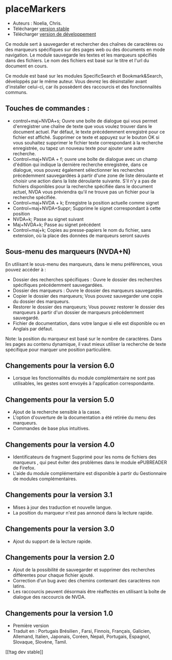 # placeMarkers #

* Auteurs : Noelia, Chris.
* Télécharger [version stable][1]
* Télécharger [version de développement][2]

Ce module sert à sauvegarder et rechercher des chaînes de caractères ou des
marqueurs spécifiques sur des pages web ou des documents en mode
navigation. Le module sauvegarde les textes et les marqueurs spécifiés dans
des fichiers. Le nom des fichiers est basé sur le titre et l'url du document
en cours.

Ce module est basé sur les modules SpecificSearch et Bookmark&Search,
développés par le même auteur. Vous devrez les désinstaller avant
d'installer celui-ci, car ils possèdent des raccourcis et des
fonctionnalités communs.

## Touches de commandes : ##

*	control+maj+NVDA+s; Ouvre une boîte de dialogue qui vous permet d'enregistrer une chaîne de texte que vous voulez trouver dans le document actuel. Par défaut, le texte précédemment enregistré pour ce fichier est affiché. Supprimer ce texte et appuyez sur le bouton OK si vous souhaitez supprimer le fichier texte correspondant à la recherche enregistrée, ou tapez un nouveau texte pour ajouter une autre recherche.
*	Control+maj+NVDA + f; ouvre une boîte de dialogue avec un champ d'édition qui indique la dernière recherche enregistrée, dans ce dialogue, vous pouvez également sélectionner les recherches précédemment sauvegardées à partir d'une zone de liste déroulante et choisir une action dans la liste déroulante suivante. S'il n'y a pas de fichiers disponibles pour la recherche spécifiée dans le document actuel, NVDA vous préviendra qu'il ne trouve pas un fichier pour la recherche spécifiée.
*	Control+maj+NVDA + k; Enregistre la position actuelle comme signet
*	Control+maj+NVDA+Suppr; Supprime le signet correspondant à cette position
*	NVDA+k; Passe au signet suivant
*	Maj+NVDA+k; Passe au signet précédent
*	Control+maj+k; Copies au presse-papiers le nom du fichier, sans extension, où la place des données de marqueurs seront sauvés

## Sous-menu des marqueurs (NVDA+N) ##


En utilisant le sous-menu des marqueurs, dans le menu préférences, vous
pouvez accéder à :

*	Dossier des recherches spécifiques : Ouvre le dossier des recherches
  spécifiques précédemment sauvegardées.
*	Dossier des marqueurs : Ouvre le dossier des marqueurs sauvegardés.
*	Copier le dossier des marqueurs; Vous pouvez sauvegarder une copie du
  dossier des marqueurs.
*	Restorer le dossier des marqueurs; Vous pouvez restorer le dossier des
  marqueurs à partir d'un dossier de marqueurs précédemment sauvegardé.
*	Fichier de documentation, dans votre langue si elle est disponible ou en
  Anglais par défaut.

Note: la position du marqueur est basé sur le nombre de caractères. Dans les
pages au contenu dynamique, il vaut mieux utiliser la recherche de texte
spécifique pour marquer une position particulière.

## Changements pour la version 6.0 ##
* Lorsque les fonctionnalités du module complémentaire ne sont pas
  utilisables, les gestes sont envoyés à l'application correspondante.

## Changements pour la version 5.0 ##
* Ajout de la recherche sensible à la casse.
* L'option d'ouverture de la documentation a été retirée du menu des
  marqueurs.
* Commandes de base plus intuitives.

## Changements pour la version 4.0 ##
* Identificateurs de fragment Supprimé pour les noms de fichiers  des
  marqueurs , qui peut éviter des problèmes dans le module ePUBREADER de
  Firefox.
* L'aide du module complémentaire est disponible à partir du Gestionnaire de
  modules complémentaires.

## Changements pour la version 3.1 ##
* Mises à jour des traduction et nouvelle langue.
* La position du marqueur n'est pas annoncé dans la lecture rapide.

## Changements pour la version 3.0 ##
* Ajout du support de la lecture rapide.

## Changements pour la version 2.0 ##
* Ajout de la possibilité de sauvegarder et supprimer des recherches
  différentes pour chaque fichier ajouté.
* Correction d'un bug avec des chemins contenant des caractères non latins.
* Les raccourcis peuvent désormais être réaffectés en utilisant la boîte de
  dialogue des raccourcis de NVDA.

## Changements pour la version 1.0 ##
* Première version
* Traduit en : Portugais Brésilien , Farsi, Finnois, Français, Galicien,
  Allemand, Italien, Japonais, Coréen, Nepali, Portugais, Espagnol,
  Slovaque, Slovène, Tamil.

[[!tag dev stable]]

[1]: http://addons.nvda-project.org/files/get.php?file=pm

[2]: http://addons.nvda-project.org/files/get.php?file=pm-dev
